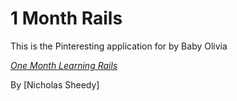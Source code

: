 # 1 Month Rails

This is the Pinteresting application for by Baby Olivia

[*One Month Learning Rails*](http://onemonthrails.com)

By [Nicholas Sheedy]